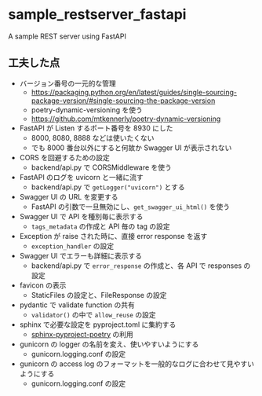 # sample_restserver_fastapi

A sample REST server using FastAPI

## 工夫した点

* バージョン番号の一元的な管理
    * https://packaging.python.org/en/latest/guides/single-sourcing-package-version/#single-sourcing-the-package-version
    * poetry-dynamic-versioning を使う
    * https://github.com/mtkennerly/poetry-dynamic-versioning
* FastAPI が Listen するポート番号を 8930 にした
    * 8000, 8080, 8888 などは使いたくない
    * でも 8000 番台以外にすると何故か Swagger UI が表示されない
* CORS を回避するための設定
    * backend/api.py で CORSMiddleware を使う
* FastAPI のログを uvicorn と一緒に流す
    * backend/api.py で `getLogger("uvicorn")` とする
* Swagger UI の URL を変更する
    * FastAPI の引数で一旦無効にし、`get_swagger_ui_html()` を使う
* Swagger UI で API を種別毎に表示する
    * `tags_metadata` の作成と API 毎の tag の設定
* Exception が raise された時に、直接 error response を返す
    * `exception_handler` の設定
* Swagger UI でエラーも詳細に表示する
    * backend/api.py で `error_response` の作成と、各 API で responses の設定
* favicon の表示
    * StaticFiles の設定と、FileResponse の設定
* pydantic で validate function の共有
    * `validator()` の中で `allow_reuse` の設定
* sphinx で必要な設定を pyproject.toml に集約する
    * [sphinx-pyproject-poetry](https://github.com/tetutaro/sphinx-pyproject-poetry.git) の利用
* gunicorn の logger の名前を変え、使いやすいようにする
    * gunicorn.logging.conf の設定
* gunicorn の access log のフォーマットを一般的なログに合わせて見やすいようにする
    * gunicorn.logging.conf の設定
